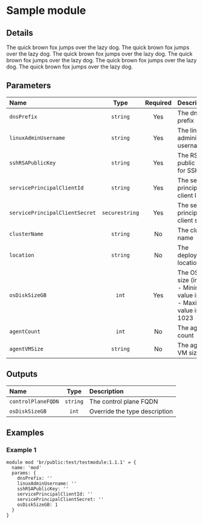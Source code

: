 # Sample module


## Details

The quick brown fox jumps over the lazy dog. The quick brown fox jumps over the lazy dog.
The quick brown fox jumps over the lazy dog. The quick brown fox jumps over the lazy dog. The quick brown fox jumps over the lazy dog.
The quick brown fox jumps over the lazy dog.

## Parameters

| Name                           | Type           | Required | Description                                                                     |
| :----------------------------- | :------------: | :------: | :------------------------------------------------------------------------------ |
| `dnsPrefix`                    | `string`       | Yes      | The dns prefix                                                                  |
| `linuxAdminUsername`           | `string`       | Yes      | The linux administrator username                                                |
| `sshRSAPublicKey`              | `string`       | Yes      | The RSA public key for SSH                                                      |
| `servicePrincipalClientId`     | `string`       | Yes      | The service principal client ID                                                 |
| `servicePrincipalClientSecret` | `securestring` | Yes      | The service principal client secret                                             |
| `clusterName`                  | `string`       | No       | The cluster name                                                                |
| `location`                     | `string`       | No       | The deployment location                                                         |
| `osDiskSizeGB`                 | `int`          | Yes      | The OS disk size (in GB)<br />- Minimum value is 0<br />- Maximum value is 1023 |
| `agentCount`                   | `int`          | No       | The agent count                                                                 |
| `agentVMSize`                  | `string`       | No       | The agent VM size                                                               |

## Outputs

| Name               | Type     | Description                   |
| :----------------- | :------: | :---------------------------- |
| `controlPlaneFQDN` | `string` | The control plane FQDN        |
| `osDiskSizeGB`     | `int`    | Override the type description |

## Examples

### Example 1

```bicep
module mod 'br/public:test/testmodule:1.1.1' = {
  name: 'mod'
  params: {
    dnsPrefix: ''
    linuxAdminUsername: ''
    sshRSAPublicKey: ''
    servicePrincipalClientId: ''
    servicePrincipalClientSecret: ''
    osDiskSizeGB: 1
  }
}
```